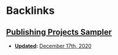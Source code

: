 
# Backlinks
## [Publishing Projects Sampler](<Publishing Projects Sampler.md>)
- **[Updated](<Updated.md>):** [December 17th, 2020](<December 17th, 2020.md>)

